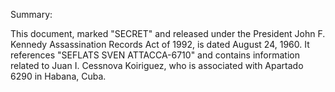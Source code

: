 Summary:

This document, marked "SECRET" and released under the President John F. Kennedy Assassination Records Act of 1992, is dated August 24, 1960. It references "SEFLATS SVEN ATTACCA-6710" and contains information related to Juan I. Cessnova Koiriguez, who is associated with Apartado 6290 in Habana, Cuba.
